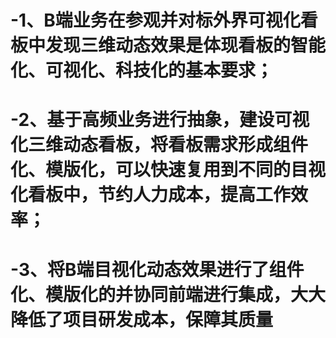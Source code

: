# -1、B端业务在参观并对标外界可视化看板中发现三维动态效果是体现看板的智能化、可视化、科技化的基本要求；
# -2、基于高频业务进行抽象，建设可视化三维动态看板，将看板需求形成组件化、模版化，可以快速复用到不同的目视化看板中，节约人力成本，提高工作效率；
# -3、将B端目视化动态效果进行了组件化、模版化的并协同前端进行集成，大大降低了项目研发成本，保障其质量
